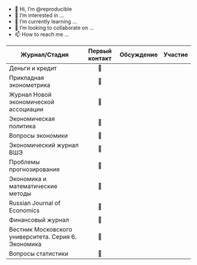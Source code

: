 - 👋 Hi, I’m @reproducible
- 👀 I’m interested in ...
- 🌱 I’m currently learning ...
- 💞️ I’m looking to collaborate on ...
- 📫 How to reach me ...

<!---
reproducible/reproducible is a ✨ special ✨ repository because its `README.md` (this file) appears on your GitHub profile.
You can click the Preview link to take a look at your changes.
--->

| Журнал/Стадия                                          | Первый контакт | Обсуждение | Участие |
|--------------------------------------------------------|:----------------:|------------|---------|
| Деньги и кредит                                        |       🚀      |            |         |
| Прикладная эконометрика                                |        🚀       |            |         |
| Журнал Новой экономической ассоциации                  |        🚀       |            |         |
| Экономическая политика                                 |        🚀       |            |         |
| Вопросы экономики                                      |        🚀       |            |         |
| Экономический журнал ВШЭ                               |         🚀       |            |         |
| Проблемы прогнозирования                               |          🚀      |            |         |
| Экономика и математические методы                      |           🚀     |            |         |
| Russian Journal of Economics                           |         🚀       |            |         |
| Финансовый журнал                                      |         🚀       |            |         |
| Вестник Московского университета. Серия   6. Экономика |        🚀        |            |         |
| Вопросы статистики                                     |       🚀         |            |         |
